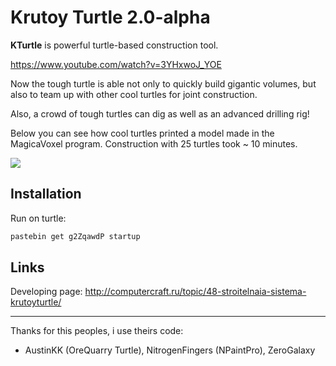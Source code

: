 # Krutoy Turtle 2.0-alpha

**KTurtle** is powerful turtle-based construction tool.

https://www.youtube.com/watch?v=3YHxwoJ_YOE

Now the tough turtle is able not only to quickly build gigantic volumes, but also to team up with other cool turtles for joint construction.

Also, a crowd of tough turtles can dig as well as an advanced drilling rig!

Below you can see how cool turtles printed a model made in the MagicaVoxel program. Construction with 25 turtles took ~ 10 minutes.

![](https://i.imgur.com/SRTTVnU.png)

## Installation

Run on turtle:
```bat
pastebin get g2ZqawdP startup
```

## Links

Developing page:
http://computercraft.ru/topic/48-stroitelnaia-sistema-krutoyturtle/

-----

Thanks for this peoples, i use theirs code:
 - AustinKK (OreQuarry Turtle), NitrogenFingers (NPaintPro), ZeroGalaxy
